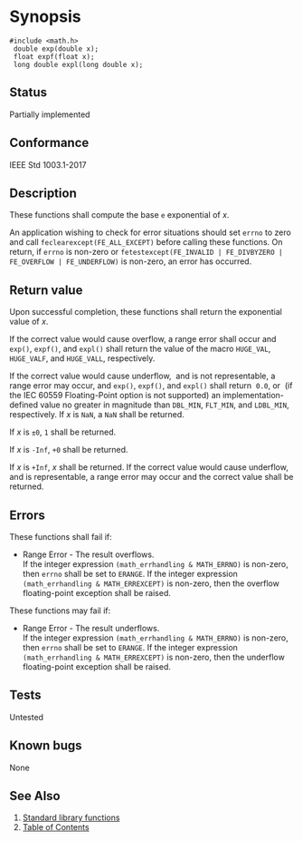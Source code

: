 # Synopsis 
`#include <math.h>`</br>
` double exp(double x);`</br>
` float expf(float x);`</br>
` long double expl(long double x);`</br>

## Status
Partially implemented
## Conformance
IEEE Std 1003.1-2017
## Description


These functions shall compute the base `e` exponential of _x_.

An application wishing to check for error situations should set `errno` to zero and call
`feclearexcept(FE_ALL_EXCEPT)` before calling these functions. On return, if `errno` is non-zero or
`fetestexcept(FE_INVALID | FE_DIVBYZERO | FE_OVERFLOW | FE_UNDERFLOW)` is non-zero, an error has occurred.


## Return value


Upon successful completion, these functions shall return the exponential value of _x_.

If the correct value would cause overflow, a range error shall occur and `exp()`, `expf()`, and `expl()` shall
return the value of the macro `HUGE_VAL`, `HUGE_VALF`, and `HUGE_VALL`, respectively.

If the correct value would cause underflow,    and is not representable,  a range error may occur, and `exp()`, `expf()`, and `expl()` shall return    `0.0`, or   (if the IEC 60559 Floating-Point option is not supported) an
implementation-defined value no greater in magnitude than `DBL_MIN`, `FLT_MIN`, and `LDBL_MIN`, respectively.
If
_x_ is `NaN`, a `NaN` shall be returned.

If _x_ is `±0`, `1` shall be returned.

If _x_ is `-Inf`, `+0` shall be returned.

If _x_ is `+Inf`, _x_ shall be returned. 
If the correct value would cause underflow, and is representable, a range error may occur and the correct value shall be returned.



## Errors


These functions shall fail if:

* Range Error - The result overflows. </br>
 If the integer expression `(math_errhandling & MATH_ERRNO)` is non-zero, then `errno` shall be set to `ERANGE`. If
the integer expression `(math_errhandling & MATH_ERREXCEPT)` is non-zero, then the overflow floating-point exception shall
be raised.


These functions may fail if:

* Range Error - The result underflows. </br> 
 If the integer expression `(math_errhandling & MATH_ERRNO)` is non-zero, then `errno` shall be set to `ERANGE`. If
the integer expression `(math_errhandling & MATH_ERREXCEPT)` is non-zero, then the underflow floating-point exception
shall be raised.






## Tests

Untested

## Known bugs

None

## See Also 
1. [Standard library functions](../README.md)
2. [Table of Contents](../../../README.md)
